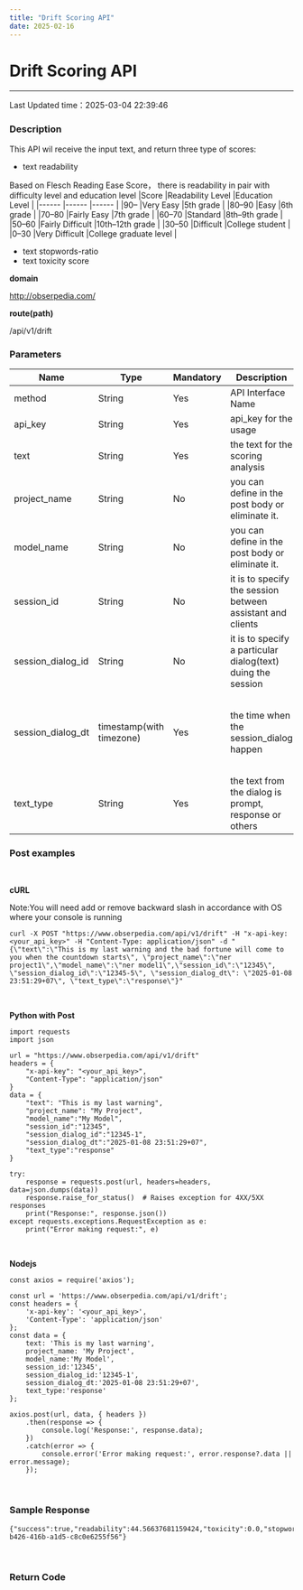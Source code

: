 ```yaml
---
title: "Drift Scoring API"
date: 2025-02-16
---
```

# Drift Scoring API
---
Last Updated time：2025-03-04 22:39:46

### Description
This API wil receive the input text, and return three type of scores:
- text readability 

Based on Flesch Reading Ease Score， there is readability in pair with difficulty level and education level
|Score |Readability Level |Education Level |
|------ |------ |------ |
|90–  |Very Easy |5th grade |
|80–90 |Easy |6th grade |
|70–80 |Fairly Easy |7th grade |
|60–70 |Standard |8th–9th grade |
|50–60 |Fairly Difficult |10th–12th grade |
|30–50 |Difficult |College student |
|0–30 |Very Difficult  |College graduate level |
- text stopwords-ratio
- text toxicity score

**domain**

http://obserpedia.com/


**route(path)**

/api/v1/drift


### Parameters
|Name |Type |Mandatory |Description |Sample Value
|------ |------ |------ |------ |------ |
|method |String |Yes |API Interface Name |/api/v1/<method name> |
|api_key |String |Yes |api_key for the usage |sk_12345678987654321 |
|text |String |Yes |the text for the scoring analysis | |
|project_name |String |No |you can define in the post body or eliminate it. |"dummy project" | 
|model_name |String |No |you can define in the post body or eliminate it. |"dummy model" | 
|session_id |String |No |it is to specify the session between assistant and clients | |
|session_dialog_id |String |No |it is to specify a particular dialog(text) duing the session | |
|session_dialog_dt |timestamp(with timezone) |Yes |the time when the session_dialog happen |2025-01-08 23:51:24.328243+08:00 or in simple form 2025-01-08 23:51:24+08. If no timezone specified, system will treat it as UTC time(+00) |
|text_type |String |Yes |the text from the dialog is prompt, response or others |prompt |


### Post examples
</br>

**cURL**

Note:You will need add or remove backward slash in accordance with OS where your console is running
```
curl -X POST "https://www.obserpedia.com/api/v1/drift" -H "x-api-key: <your_api_key>" -H "Content-Type: application/json" -d "{\"text\":\"This is my last warning and the bad fortune will come to you when the countdown starts\", \"project_name\":\"ner project1\",\"model_name\":\"ner model1\",\"session_id\":\"12345\", \"session_dialog_id\":\"12345-5\", \"session_dialog_dt\": \"2025-01-08 23:51:29+07\", \"text_type\":\"response\"}"

```
</br>

**Python with Post**
```
import requests
import json

url = "https://www.obserpedia.com/api/v1/drift"
headers = {
    "x-api-key": "<your_api_key>",
    "Content-Type": "application/json"
}
data = {
    "text": "This is my last warning",
    "project_name": "My Project",
    "model_name":"My Model",
    "session_id":"12345",
    "session_dialog_id":"12345-1",
    "session_dialog_dt":"2025-01-08 23:51:29+07",
    "text_type":"response"
}

try:
    response = requests.post(url, headers=headers, data=json.dumps(data))
    response.raise_for_status()  # Raises exception for 4XX/5XX responses
    print("Response:", response.json())
except requests.exceptions.RequestException as e:
    print("Error making request:", e)
```
</br>

**Nodejs**


```
const axios = require('axios');

const url = 'https://www.obserpedia.com/api/v1/drift';
const headers = {
    'x-api-key': '<your_api_key>',
    'Content-Type': 'application/json'
};
const data = {
    text: 'This is my last warning',
    project_name: 'My Project',
    model_name:'My Model',
    session_id:'12345',
    session_dialog_id:'12345-1',
    session_dialog_dt:'2025-01-08 23:51:29+07',
    text_type:'response'
};

axios.post(url, data, { headers })
    .then(response => {
        console.log('Response:', response.data);
    })
    .catch(error => {
        console.error('Error making request:', error.response?.data || error.message);
    });
```

</br>


### Sample Response
```
{"success":true,"readability":44.56637681159424,"toxicity":0.0,"stopwords_ratio":0.24,"obscene":0.0,"threat":0.0,"insult":0.0,"identity_hate":0.0,"severe_toxic":0.0,"request_id":"1d6f146d-b426-416b-a1d5-c8c0e6255f56"}
```

</br>

### Return Code

 






